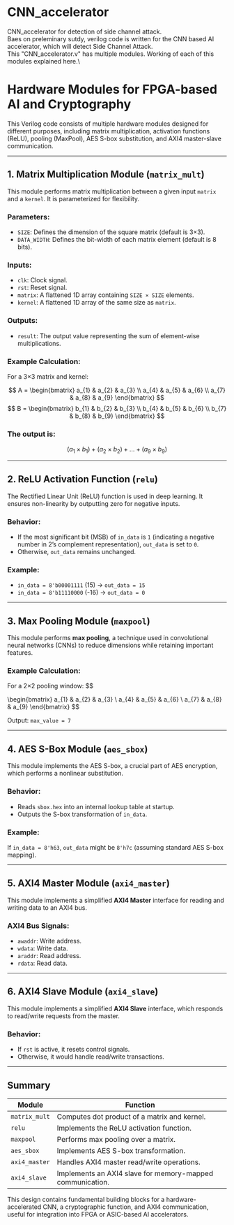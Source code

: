 # CNN_accelerator
CNN_accelerator for detection of side channel attack.\
Baes on preleminary sutdy, verilog code is written for the CNN based AI accelerator, which will detect Side Channel Attack.\
This "CNN_accelerator.v" has multiple modules. Working of each of this modules explained here.\

# Hardware Modules for FPGA-based AI and Cryptography

This Verilog code consists of multiple hardware modules designed for different purposes, including matrix multiplication, activation functions (ReLU), pooling (MaxPool), AES S-box substitution, and AXI4 master-slave communication.

---

## **1. Matrix Multiplication Module (`matrix_mult`)**
This module performs matrix multiplication between a given input `matrix` and a `kernel`. It is parameterized for flexibility.

### **Parameters:**
- `SIZE`: Defines the dimension of the square matrix (default is 3×3).
- `DATA_WIDTH`: Defines the bit-width of each matrix element (default is 8 bits).

### **Inputs:**
- `clk`: Clock signal.
- `rst`: Reset signal.
- `matrix`: A flattened 1D array containing `SIZE × SIZE` elements.
- `kernel`: A flattened 1D array of the same size as `matrix`.

### **Outputs:**
- `result`: The output value representing the sum of element-wise multiplications.

### **Example Calculation:**
For a 3×3 matrix and kernel:

$$
A =
\begin{bmatrix}
a_{1} & a_{2} & a_{3} \\
a_{4} & a_{5} & a_{6} \\
a_{7} & a_{8} & a_{9}
\end{bmatrix}
$$
$$
B =
\begin{bmatrix}
b_{1} & b_{2} & b_{3} \\
b_{4} & b_{5} & b_{6} \\
b_{7} & b_{8} & b_{9}
\end{bmatrix}
$$

### The output is:

$$
(a_1 \times b_1) + (a_2 \times b_2) + \dots + (a_9 \times b_9)
$$

---

## **2. ReLU Activation Function (`relu`)**
The Rectified Linear Unit (ReLU) function is used in deep learning. It ensures non-linearity by outputting zero for negative inputs.

### **Behavior:**
- If the most significant bit (MSB) of `in_data` is `1` (indicating a negative number in 2’s complement representation), `out_data` is set to `0`.
- Otherwise, `out_data` remains unchanged.

### **Example:**
- `in_data = 8'b00001111` (15) → `out_data = 15`
- `in_data = 8'b11110000` (-16) → `out_data = 0`

---

## **3. Max Pooling Module (`maxpool`)**
This module performs **max pooling**, a technique used in convolutional neural networks (CNNs) to reduce dimensions while retaining important features.

### **Example Calculation:**
For a 2×2 pooling window:
$$
   
\begin{bmatrix}
a_{1} & a_{2} & a_{3} \\
a_{4} & a_{5} & a_{6} \\
a_{7} & a_{8} & a_{9}
\end{bmatrix}
$$

Output: `max_value = 7`

---

## **4. AES S-Box Module (`aes_sbox`)**
This module implements the AES S-box, a crucial part of AES encryption, which performs a nonlinear substitution.

### **Behavior:**
- Reads `sbox.hex` into an internal lookup table at startup.
- Outputs the S-box transformation of `in_data`.

### **Example:**
If `in_data = 8'h63`, `out_data` might be `8'h7c` (assuming standard AES S-box mapping).

---

## **5. AXI4 Master Module (`axi4_master`)**
This module implements a simplified **AXI4 Master** interface for reading and writing data to an AXI4 bus.

### **AXI4 Bus Signals:**
- `awaddr`: Write address.
- `wdata`: Write data.
- `araddr`: Read address.
- `rdata`: Read data.

---

## **6. AXI4 Slave Module (`axi4_slave`)**
This module implements a simplified **AXI4 Slave** interface, which responds to read/write requests from the master.

### **Behavior:**
- If `rst` is active, it resets control signals.
- Otherwise, it would handle read/write transactions.

---

## **Summary**
| Module        | Function |
|--------------|----------|
| `matrix_mult` | Computes dot product of a matrix and kernel. |
| `relu`        | Implements the ReLU activation function. |
| `maxpool`     | Performs max pooling over a matrix. |
| `aes_sbox`    | Implements AES S-box transformation. |
| `axi4_master` | Handles AXI4 master read/write operations. |
| `axi4_slave`  | Implements an AXI4 slave for memory-mapped communication. |

This design contains fundamental building blocks for a hardware-accelerated CNN, a cryptographic function, and AXI4 communication, useful for integration into FPGA or ASIC-based AI accelerators.

